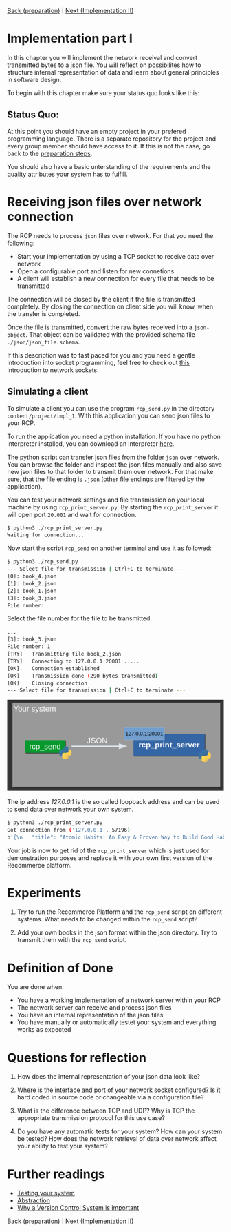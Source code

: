 [Back (preparation)](./preparation.md) | [Next (Implementation II)](./impl_2.md)

# Implementation part I
In this chapter you will implement the network receival and convert transmitted bytes to a json file. You will reflect on possibilites how to structure internal representation of data and learn about general principles in software design. 

To begin with this chapter make sure your status quo looks like this:

## Status Quo:
At this point you should have an empty project in your prefered programming language. There is a separate repository for the project and every group member should have access to it. If this is not the case, go back to the [preparation steps](./preparation.md).

You should also have a basic unterstanding of the requirements and the quality attributes your system has to fulfill.

# Receiving json files over network connection
The RCP needs to process `json` files over network. For that you need the following:

- Start your implementation by using a TCP socket to receive data over network
- Open a configurable port and listen for new connetions
- A client will establish a new connection for every file that needs to be transmitted 

The connection will be closed by the client if the file is transmitted completely. By closing the connection on client side you will know, when the transfer is completed.

Once the file is transmitted, convert the raw bytes received into a `json-object`. That object can be validated with the provided schema file `./json/json_file.schema`.  

If this description was to fast paced for you and you need a gentle introduction into socket programming, feel free to check out [this](../../material/network.md) introduction to network sockets.

## Simulating a client
To simulate a client you can use the program `rcp_send.py` in the directory `content/project/impl_1`. With this application you can send json files to your RCP.

To run the application you need a python installation. If you have no python interpreter installed, you can download an interpreter [here](https://python.org).

The python script can transfer json files from the folder `json` over network. You can browse the folder and inspect the json files manually and also save new json files to that folder to transmit them over network. For that make sure, that the file ending is `.json` (other file endings are filtered by the application). 

You can test your network settings and file transmission on your local machine by using `rcp_print_server.py`.
By starting the `rcp_print_server` it will open port `20.001` and wait for connection.

```bash
$ python3 ./rcp_print_server.py 
Waiting for connection...
```

Now start the script `rcp_send` on another terminal and use it as followed:

```bash
$ python3 ./rcp_send.py 
--- Select file for transmission | Ctrl+C to terminate ---
[0]: book_4.json
[1]: book_2.json
[2]: book_1.json
[3]: book_3.json
File number: 
```

Select the file number for the file to be transmitted. 

```bash
...
[3]: book_3.json
File number: 1
[TRY]	Transmitting file book_2.json
[TRY]	Connecting to 127.0.0.1:20001 .....
[OK]	Connection established
[OK]	Transmission done (290 bytes transmitted)
[OK]	Closing connection
--- Select file for transmission | Ctrl+C to terminate ---
```

![](images/client_sim.png)

The ip address *127.0.0.1* is the so called loopback address and can be used to send data over network your own system. 

```bash
$ python3 ./rcp_print_server.py
Got connection from ('127.0.0.1', 57196)
b'{\n   "title": "Atomic Habits: An Easy & Proven Way to Build Good Habits & Break Bad Ones",\n   "author": "James Clear",\n   "isbn-10": "0735211299",\n   "quality": "very good",\n   "language": "english",\n   "publication_date": "2018/010/16",\n   "type": "hardcover",\n   "purchase_price": 2.90\n}\n'
```

Your job is now to get rid of the `rcp_print_server` which is just used for demonstration purposes and replace it with your own first version of the Recommerce platform.

# Experiments

1) Try to run the Recommerce Platform and the `rcp_send` script on different systems. What needs to be changed within the `rcp_send` script?

2) Add your own books in the json format within the json directory. Try to transmit them with the `rcp_send` script. 

# Definition of Done
You are done when:

- You have a working implemenation of a network server within your RCP
- The network server can receive and process json files
- You have an internal representation of the json files
- You have manually or automatically testet your system and everything works as expected

# Questions for reflection
1) How does the internal representation of your json data look like?

2) Where is the interface and port of your network socket configured? Is it hard coded in source code or changeable via a configuration file?

3) What is the difference between TCP and UDP? Why is TCP the appropriate transmission protocol for this use case?

4) Do you have any automatic tests for your system? How can your system be tested? How does the network retrieval of data over network affect your ability to test your system?

# Further readings

- [Testing your system](../../material/testing.md)
- [Abstraction](../../material/abstraction.md)
- [Why a Version Control System is important](../../material/vcs.md)

[Back (preparation)](./preparation.md) | [Next (Implementation II)](../impl_2/impl_2.md)
